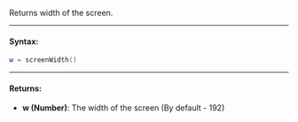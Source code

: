Returns width of the screen.

---

#### Syntax:
```lua
w = screenWidth()
```

---

#### Returns:

* **w (Number)**: The width of the screen (By default - 192)